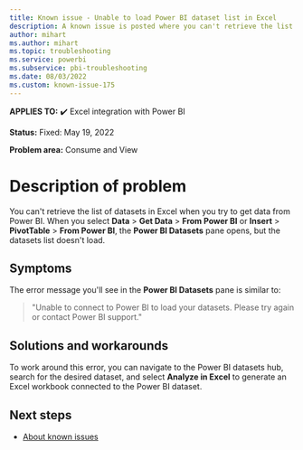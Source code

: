 ```yaml
---
title: Known issue - Unable to load Power BI dataset list in Excel
description: A known issue is posted where you can't retrieve the list of datasets in Excel when you try to get data from Power BI.
author: mihart
ms.author: mihart
ms.topic: troubleshooting  
ms.service: powerbi
ms.subservice: pbi-troubleshooting
ms.date: 08/03/2022
ms.custom: known-issue-175
---
```


**APPLIES TO:** ✔️ Excel integration with Power BI

**Status:** Fixed: May 19, 2022

**Problem area:** Consume and View

# Description of problem

You can't retrieve the list of datasets in Excel when you try to get data from Power BI.  When you select **Data** > **Get Data** > **From Power BI** or **Insert** > **PivotTable** > **From Power BI**, the **Power BI Datasets** pane opens, but the datasets list doesn't load.

## Symptoms

The error message you'll see in the **Power BI Datasets** pane is similar to:
> "Unable to connect to Power BI to load your datasets. Please try again or contact Power BI support."

## Solutions and workarounds

To work around this error, you can navigate to the Power BI datasets hub, search for the desired dataset, and select **Analyze in Excel** to generate an Excel workbook connected to the Power BI dataset.

## Next steps

- [About known issues](power-bi-known-issues.md)
